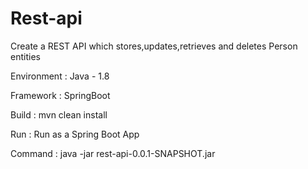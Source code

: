 # Rest-api
Create a REST API which stores,updates,retrieves and deletes Person entities

Environment : Java - 1.8

Framework : SpringBoot

Build : mvn clean install

Run : Run as a Spring Boot App

Command : java -jar rest-api-0.0.1-SNAPSHOT.jar
